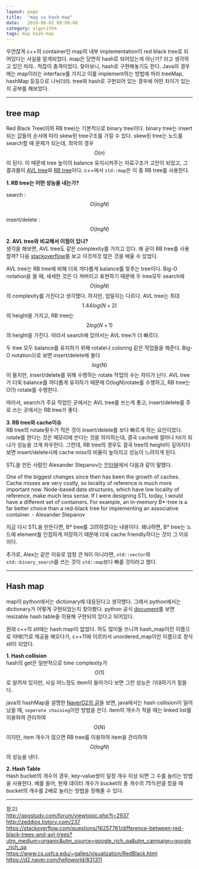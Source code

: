 ```yaml
---
layout: page
title:  "map vs hash map"
date:   2018-06-02 00:00:00
category: algorithm
tags: map hash-map
---
```


우연찮게 c++의 container인 map의 내부 implementation이 red black tree로 되어있다는 사실을 알게되었다. map은 당연히 hash로 되어있는게 아닌가? 라고 생각하고 있던 차라.. 적잖이 충격이었다. 찾아보니, hash로 구현해놓기도 한다. Java의 경우에는 map이라는 interface를 가지고 이를 implement하는 방법에 따라 treeMap, hashMap 등등으로 나뉘더라. tree와 hash로 구현되어 있는 경우에 어떤 차이가 있는 지 공부를 해보았다. 

---

## tree map

Red Black Tree(이하 RB tree)는 기본적으로 binary tree이다. binary tree는 insert되는 값들의 순서에 따라 skew된 tree구조를 가질 수 있다. skew된 tree는 노드를 search할 때 문제가 되는데, 최악의 경우 $$O(n)$$이 된다. 이 때문에 tree 높이의 balance 유지시켜주는 자료구조가 고안이 되었고, 그 결과물이 [AVL tree](https://en.wikipedia.org/wiki/AVL_tree)와 [RB tree](https://en.wikipedia.org/wiki/Red–black_tree)이다. c++에서 `std::map`은 이 중 RB tree를 사용한다.


**1. RB tree는 어떤 성능을 내는가?**
>
search : $$O(logN)$$  
insert/delete :  $$O(logN)$$
>

**2. AVL tree와 비교해서 이점이 있나?**  
생각을 해보면, AVL tree도 같은 complexity를 가지고 있다. 왜 굳이 RB tree를 사용할까? 다음 [stackoverflow](https://stackoverflow.com/questions/16257761/difference-between-red-black-trees-and-avl-trees?utm_medium=organic&utm_source=google_rich_qa&utm_campaign=google_rich_qa)를 보고 이것저것 많은 것을 배울 수 있었다.

AVL tree는 RB tree에 비해 더욱 까다롭게 balance를 맞추는 tree이다. Big-O notation을 쓸 때, 세세한 것은 다 쳐버리고 표현하기 때문에 두 tree모두 search에 $$O(logN)$$의 complexity를 가진다고 생각했다. 하지만, 엄밀히는 다르다. AVL tree는 최대 $$1.44log(N+2)$$의 height을 가지고, RB tree는 $$2log(N+1)$$의 height을 가진다. 따라서 search에 있어서는 AVL tree가 더 빠르다.

두 tree 모두 balance를 유지하기 위해 rotate나 coloring 같은 작업들을 해준다. Big-O notation으로 보면 insert/delete에 둘다 $$log(N)$$이 들지만, insert/delete를 위해 수행하는 rotate 작업의 수는 차이가 난다. AVL tree가 더욱 balance를 까다롭게 유지하기 때문에 O(logN)rotate를 수행하고, RB tree는 O(1) rotate를 수행한다.

따라서, search가 주요 작업인 곳에서는 AVL tree를 쓰는게 좋고, insert/delete를 주로 쓰는 곳에서는 RB tree가 좋다.

**3. RB tree와 cache이슈**  
RB tree의 rotate횟수가 적은 것이 insert/delete를 보다 빠르게 하는 요인이었다. rotate를 한다는 것은 메모리에 쓴다는 것을 의미하는데, 결국 cache에 얼마나 hit가 되냐가 성능을 크게 좌우한다. 그런데, RB tree의 경우도 결국 tree의 height이 깊어지다보면 insert/delete시에 cache miss의 비율이 높아지고 성능이 느려지게 된다.

STL을 만든 사람인 Alexander Stepanov는 [인터뷰](https://interviews.slashdot.org/story/15/01/19/159242/interviews-alexander-stepanov-and-daniel-e-rose-answer-your-questions)에서 다음과 같이 말했다.
>
One of the biggest changes since then has been the growth of caches. Cache misses are very costly, so locality of reference is much more important now. Node-based data structures, which have low locality of reference, make much less sense. If I were designing STL today, I would have a different set of containers. For example, an in-memory B*-tree is a far better choice than a red-black tree for implementing an associative container. - Alexander Stepanov
>

지금 다시 STL을 만든다면, B* tree를 고려하겠다는 내용이다. 왜냐하면, B* tree는 노드에 element를 인접하게 저장하기 때문에 더욱 cache friendly하다는 것이 그 이유이다.

추가로, Alex는 같은 이유로 엄청 큰 N이 아니라면, `std::vector`와 `std::binary_search`를 쓰는 것이 `std::map`보다 빠를 것이라고 했다.

---

## Hash map

map이 python에서는 dictionary에 대응된다고 생각했다. 그래서 python에서는 dictionary가 어떻게 구현되었는지 찾아봤다. python 공식 [document](https://docs.python.org/2/faq/design.html#how-are-dictionaries-implemented)를 보면 resizable hash table을 이용해 구현되어 있다고 되어있다.

원래 c++의 stl에는 hash map이 없었다. 하도 많이들 쓰니까 hash_map이란 이름으로 야매(?)로 제공을 해오다가, c++11에 이르러서 unordered_map이란 이름으로 정식 stl이 되었다.

**1. Hash collision**  
hash의 get은 일반적으로 time complexity가 $$O(1)$$로 알려져 있지만, 사실 어느정도 item이 들어가다 보면 그런 성능은 기대하기가 힘들다.

java의 hashMap을 설명한 [NaverD2의 글](https://d2.naver.com/helloworld/831311)을 보면, java에서는 hash collision이 일어났을 때, `seperate chaining`이란 방법을 쓴다. item의 개수가 적을 때는 linked list를 이용하여 관리하여 $$O(N)$$ 이지만, item 개수가 많으면 RB tree를 이용하여 item을 관리하여 $$O(logN)$$의 성능을 낸다.


**2. Hash Table**  
Hash bucket의 개수의 경우, key-value쌍이 일정 개수 이상 되면 그 수를 늘리는 방법을 사용한다. 예를 들어, 현재 데이터 개수가 bucket의 총 개수의 75%만큼 찼을 때 bucket의 개수를 2배로 늘리는 방법을 정해줄 수 있다.

---


참고)  
http://gpgstudy.com/forum/viewtopic.php?t=2937  
http://zeddios.tistory.com/237  
https://stackoverflow.com/questions/16257761/difference-between-red-black-trees-and-avl-trees?utm_medium=organic&utm_source=google_rich_qa&utm_campaign=google_rich_qa  
https://www.cs.usfca.edu/~galles/visualization/RedBlack.html  
https://d2.naver.com/helloworld/831311  


